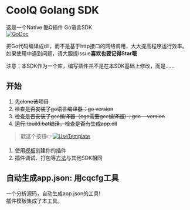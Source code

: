 # CoolQ Golang SDK
这是一个Native 酷Q插件 Go语言SDK  
[![GoDoc](https://godoc.org/github.com/Tnze/CoolQ-Golang-SDK/cqp?status.svg)](https://godoc.org/github.com/Tnze/CoolQ-Golang-SDK/cqp)

把Go代码编译成dll，而不是基于http接口的网络调用，大大提高程序运行效率。  
如果使用中遇到问题，请大胆提issue**喜欢也要记得Star哦** 

注意：本SDK作为一个库，编写插件并不是在本SDK基础上修改，而是……

## 开始
1. ~~先clone该项目~~
1. ~~检查是否安装了go语言编译器：go version~~
1. ~~检查是否安装了gcc编译器（cgo需要gcc编译器）：gcc --version~~
1. ~~运行.\build.bat编译，检查是否有生成app.dll~~
> 戳这个按钮👉[![UseTemplate](https://img.shields.io/badge/-Use_Template-success)](https://github.com/Tnze/CoolQ-Golang-Plugin/generate)

1. 使用[模板](https://github.com/Tnze/CoolQ-Golang-Plugin)创建你的插件
1. 插件调试、打包等[方法](https://d.cqp.me/Pro/开发/快速入门)与其他SDK相同

## 自动生成app.json: 用cqcfg工具
一个分析源码，自动生成app.json的工具!  
插件模板集成了本工具。
